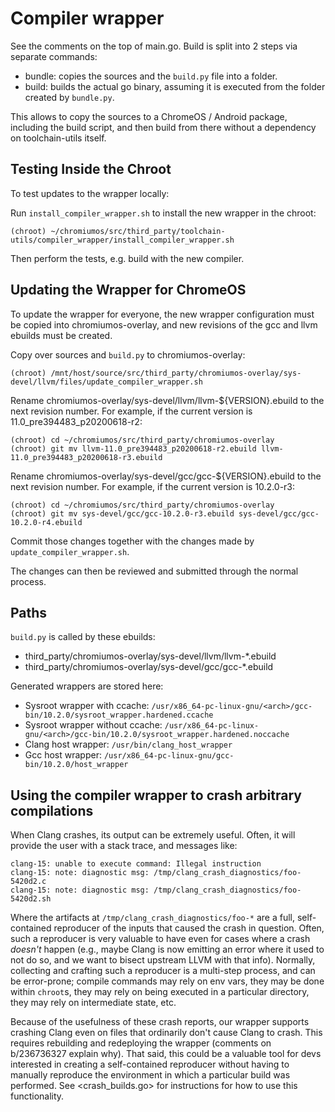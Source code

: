 # Compiler wrapper

See the comments on the top of main.go.
Build is split into 2 steps via separate commands:
- bundle: copies the sources and the `build.py` file into
  a folder.
- build: builds the actual go binary, assuming it is executed
  from the folder created by `bundle.py`.

This allows to copy the sources to a ChromeOS / Android
package, including the build script, and then
build from there without a dependency on toolchain-utils
itself.

## Testing Inside the Chroot

To test updates to the wrapper locally:

Run `install_compiler_wrapper.sh` to install the new wrapper in the chroot:
```
(chroot) ~/chromiumos/src/third_party/toolchain-utils/compiler_wrapper/install_compiler_wrapper.sh
```

Then perform the tests, e.g. build with the new compiler.


## Updating the Wrapper for ChromeOS

To update the wrapper for everyone, the new wrapper configuration must be copied
into chromiumos-overlay, and new revisions of the gcc and llvm ebuilds must be
created.

Copy over sources and `build.py` to chromiumos-overlay:
```
(chroot) /mnt/host/source/src/third_party/chromiumos-overlay/sys-devel/llvm/files/update_compiler_wrapper.sh
```

Rename chromiumos-overlay/sys-devel/llvm/llvm-${VERSION}.ebuild to the next
revision number. For example, if the current version is
11.0_pre394483_p20200618-r2:
```
(chroot) cd ~/chromiumos/src/third_party/chromiumos-overlay
(chroot) git mv llvm-11.0_pre394483_p20200618-r2.ebuild llvm-11.0_pre394483_p20200618-r3.ebuild
```

Rename chromiumos-overlay/sys-devel/gcc/gcc-${VERSION}.ebuild to the next
revision number.  For example, if the current version is 10.2.0-r3:
```
(chroot) cd ~/chromiumos/src/third_party/chromiumos-overlay
(chroot) git mv sys-devel/gcc/gcc-10.2.0-r3.ebuild sys-devel/gcc/gcc-10.2.0-r4.ebuild
```

Commit those changes together with the changes made by
`update_compiler_wrapper.sh`.

The changes can then be reviewed and submitted through the normal process.


## Paths

`build.py` is called by these ebuilds:

- third_party/chromiumos-overlay/sys-devel/llvm/llvm-*.ebuild
- third_party/chromiumos-overlay/sys-devel/gcc/gcc-*.ebuild

Generated wrappers are stored here:

- Sysroot wrapper with ccache:
  `/usr/x86_64-pc-linux-gnu/<arch>/gcc-bin/10.2.0/sysroot_wrapper.hardened.ccache`
- Sysroot wrapper without ccache:
  `/usr/x86_64-pc-linux-gnu/<arch>/gcc-bin/10.2.0/sysroot_wrapper.hardened.noccache`
- Clang host wrapper:
  `/usr/bin/clang_host_wrapper`
- Gcc host wrapper:
  `/usr/x86_64-pc-linux-gnu/gcc-bin/10.2.0/host_wrapper`

## Using the compiler wrapper to crash arbitrary compilations

When Clang crashes, its output can be extremely useful. Often, it will provide
the user with a stack trace, and messages like:

```
clang-15: unable to execute command: Illegal instruction
clang-15: note: diagnostic msg: /tmp/clang_crash_diagnostics/foo-5420d2.c
clang-15: note: diagnostic msg: /tmp/clang_crash_diagnostics/foo-5420d2.sh
```

Where the artifacts at `/tmp/clang_crash_diagnostics/foo-*` are a full,
self-contained reproducer of the inputs that caused the crash in question.
Often, such a reproducer is very valuable to have even for cases where a crash
_doesn't_ happen (e.g., maybe Clang is now emitting an error where it used to
not do so, and we want to bisect upstream LLVM with that info). Normally,
collecting and crafting such a reproducer is a multi-step process, and can be
error-prone; compile commands may rely on env vars, they may be done within
`chroot`s, they may rely on being executed in a particular directory, they may
rely on intermediate state, etc.

Because of the usefulness of these crash reports, our wrapper supports crashing
Clang even on files that ordinarily don't cause Clang to crash. This requires
rebuilding and redeploying the wrapper (comments on b/236736327 explain why).
That said, this could be a valuable tool for devs interested in creating a
self-contained reproducer without having to manually reproduce the environment
in which a particular build was performed. See <crash_builds.go>
for instructions for how to use this functionality.
